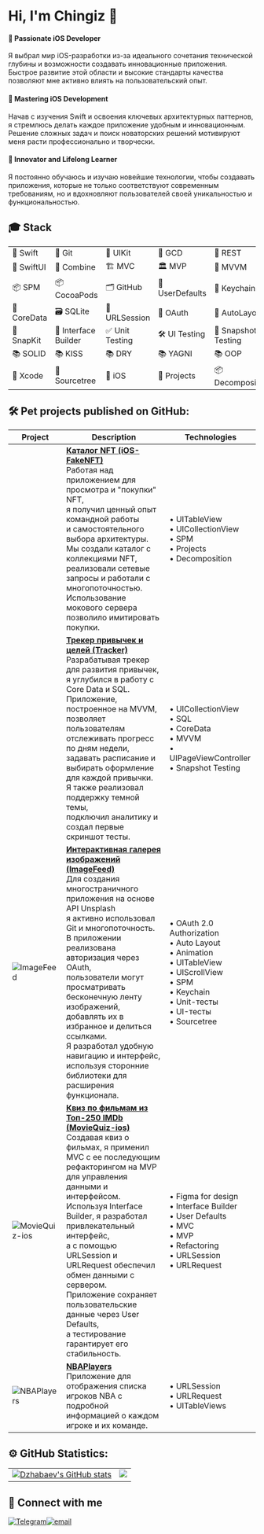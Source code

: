 # Hi, I'm Chingiz 👋

#### 📱 Passionate iOS Developer

Я выбрал мир iOS-разработки из-за идеального сочетания технической глубины и возможности создавать инновационные приложения. Быстрое развитие этой области и высокие стандарты качества позволяют мне активно влиять на пользовательский опыт.

#### 🚀 Mastering iOS Development

Начав с изучения Swift и освоения ключевых архитектурных паттернов, я стремлюсь делать каждое приложение удобным и инновационным. Решение сложных задач и поиск новаторских решений мотивируют меня расти профессионально и творчески.

#### 🌟 Innovator and Lifelong Learner

Я постоянно обучаюсь и изучаю новейшие технологии, чтобы создавать приложения, которые не только соответствуют современным требованиям, но и вдохновляют пользователей своей уникальностью и функциональностью.

## 🎓 Stack

|            |                     |                |                |                    |
| ---------- | ------------------- | -------------- | -------------- | ------------------ |
| 🚀 Swift    | 🌱 Git               | 📱 UIKit        | 🔄 GCD          | 🔌 REST             |
| 🧩 SwiftUI  | 🔄 Combine           | 🏗️ MVC          | 🏛️ MVP          | 🏢 MVVM             |
| 📦 SPM      | 📦 CocoaPods         | 🗂️ GitHub       | 💾 UserDefaults | 🔐 Keychain         |
| 📂 CoreData | 🗃️ SQLite            | 🔄 URLSession   | 🔐 OAuth        | 🔲 AutoLayout       |
| 📐 SnapKit  | 🧰 Interface Builder | ✅ Unit Testing | 🛠️ UI Testing   | 📸 Snapshot Testing |
| 📚 SOLID    | 📚 KISS              | 📚 DRY          | 📚 YAGNI        | 📚 OOP              |
| 🧰 Xcode    | 🧰 Sourcetree        | 📱 iOS          | 📝 Projects     | 📦 Decomposition    |

## 🛠️ Pet projects published on GitHub:

| Project                                                      | Description                                                  | Technologies                                                 |
| ------------------------------------------------------------ | ------------------------------------------------------------ | ------------------------------------------------------------ |
|                                                              | **[Каталог NFT (iOS-FakeNFT)](https://github.com/Dzhabaev/iOS-FakeNFT)**<br />Работая над приложением для просмотра и "покупки" NFT,<br />я получил ценный опыт командной работы<br />и самостоятельного выбора архитектуры.<br />Мы создали каталог с коллекциями NFT,<br />реализовали сетевые запросы и работали с многопоточностью.<br />Использование мокового сервера позволило имитировать покупки. | • UITableView<br />• UICollectionView<br />• SPM<br />• Projects<br />• Decomposition |
|                                                              | **[Трекер привычек и целей (Tracker)](https://github.com/Dzhabaev/Tracker)**<br />Разрабатывая трекер для развития привычек,<br />я углубился в работу с Core Data и SQL.<br />Приложение, построенное на MVVM,<br />позволяет пользователям отслеживать прогресс по дням недели,<br />задавать расписание и выбирать оформление для каждой привычки.<br />Я также реализовал поддержку темной темы,<br />подключил аналитику и создал первые скриншот тесты. | • UICollectionView<br />• SQL<br />• CoreData<br />• MVVM<br />• UIPageViewController<br />• Snapshot Testing |
| ![ImageFeed](https://github.com/Dzhabaev/Dzhabaev/assets/137287126/09e0f15a-ad3b-4033-8a3d-37e6fa02b710) | **[Интерактивная галерея изображений (ImageFeed)](https://github.com/Dzhabaev/ImageFeed)**<br />Для создания многостраничного приложения на основе API Unsplash<br />я активно использовал Git и многопоточность.<br />В приложении реализована авторизация через OAuth,<br />пользователи могут просматривать бесконечную ленту изображений,<br />добавлять их в избранное и делиться ссылками.<br />Я разработал удобную навигацию и интерфейс,<br />используя сторонние библиотеки для расширения функционала. | • OAuth 2.0 Authorization<br />• Auto Layout<br />• Animation<br />• UITableView<br />• UIScrollView<br />• SPM<br />• Keychain<br />• Unit-тесты<br />• UI-тесты<br />• Sourcetree<br /> |
| ![MovieQuiz-ios](https://github.com/Dzhabaev/Dzhabaev/assets/137287126/accddef8-596c-436c-bcb1-5aca4e91c9ed) | **[Квиз по фильмам из Топ-250 IMDb (MovieQuiz-ios)](https://github.com/Dzhabaev/MovieQuiz-ios)**<br />Создавая квиз о фильмах, я применил MVC с ее последующим<br />рефакторингом на MVP для управления данными и интерфейсом.<br />Используя Interface Builder, я разработал привлекательный интерфейс,<br />а с помощью URLSession и URLRequest обеспечил обмен данными с сервером.<br />Приложение сохраняет пользовательские данные через User Defaults,<br />а тестирование гарантирует его стабильность. | • Figma for design<br />• Interface Builder<br />• User Defaults<br />• MVC<br/>• MVP<br/>• Refactoring<br />• URLSession<br/>• URLRequest |
| ![NBAPlayers](https://github.com/Dzhabaev/Dzhabaev/assets/137287126/ae7970a2-68bd-4425-bf7b-9451aef00ab4) | **[NBAPlayers](https://github.com/Dzhabaev/NBAPlayers)**<br/>Приложение для отображения списка игроков NBA с подробной<br />информацией о каждом игроке и их команде. | • URLSession<br />• URLRequest<br />• UITableViews           |

## ⚙️ GitHub Statistics:

<table>
  <tr>
    <td valign="top">
      <a href="http://www.github.com/Dzhabaev">
        <img src="https://github-readme-stats.vercel.app/api?username=Dzhabaev&show_icons=true&hide=stars,contribs&rank_icon=github" alt="Dzhabaev's GitHub stats" />
      </a>
    </td>
    <td valign="top">
      <a href="http://www.github.com/Dzhabaev">
        <img src="https://github-readme-streak-stats.herokuapp.com/?user=Dzhabaev&stroke=000000&background=ffffff&ring=3382ed&fire=3382ed&currStreakNum=000000&currStreakLabel=3382ed&sideNums=000000&sideLabels=000000&dates=000000&hide_border=true" />
      </a>
    </td>
  </tr>
</table>

## 🤝 Connect with me
 [![Telegram](https://img.shields.io/static/v1?style=for-the-badge&message=Telegram&color=26A5E4&logo=Telegram&logoColor=FFFFFF&label=)](https://t.me/DChingis)[![email](https://img.shields.io/static/v1?style=for-the-badge&message=email&color=0078D4&logo=maildotru&logoColor=FFFFFF&label=)](mailto:dzhanaev@outlook.com)
